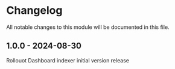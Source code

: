 # Changelog

All notable changes to this module will be documented in this file.


## 1.0.0 - 2024-08-30
Rollouot Dashboard indexer initial version release
